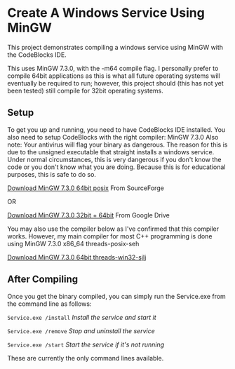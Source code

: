 # Create A Windows Service Using MinGW


This project demonstrates compiling a windows service using MinGW with the CodeBlocks IDE.

This uses MinGW 7.3.0, with the -m64 compile flag.
I personally prefer to compile 64bit applications as this is what all future operating systems will eventually be required to run; however, this project should (this has not yet been tested) still compile for 32bit operating systems.

## Setup

To get you up and running, you need to have CodeBlocks IDE installed.
You also need to setup CodeBlocks with the right compiler: MinGW 7.3.0
Also note: Your antivirus will flag your binary as dangerous. The reason for this is due to the unsigned executable that straight installs a windows service. Under normal circumstances, this is very dangerous if you don't know the code or you don't know what you are doing. Because this is for educational purposes, this is safe to do so.

[Download MinGW 7.3.0 64bit posix](https://sourceforge.net/projects/mingw-w64/files/Toolchains%20targetting%20Win64/Personal%20Builds/mingw-builds/7.3.0/threads-posix/seh/x86_64-7.3.0-release-posix-seh-rt_v5-rev0.7z/)
 From SourceForge
 
 OR
 
 [Download MinGW 7.3.0 32bit + 64bit](https://drive.google.com/file/d/1eP2pXOpo5BoWE7jLX24OWZvxNyXDGaJx/view)
 From Google Drive

You may also use the compiler below as I've confirmed that this compiler works. However, my main compiler for most C++ programming is done using MinGW 7.3.0 x86_64 threads-posix-seh

[Download MinGW 7.3.0 64bit threads-win32-sjlj](https://sourceforge.net/projects/mingw-w64/files/Toolchains%20targetting%20Win64/Personal%20Builds/mingw-builds/7.3.0/threads-win32/sjlj/x86_64-7.3.0-release-win32-sjlj-rt_v5-rev0.7z)

## After Compiling

Once you get the binary compiled, you can simply run the Service.exe from the command line as follows:

`Service.exe /install` *Install the service and start it*

`Service.exe /remove` *Stop and uninstall the service*

`Service.exe /start`  *Start the service if it's not running*

These are currently the only command lines available.
